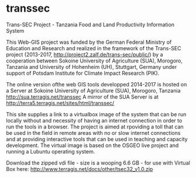 # transsec
Trans-SEC Project - Tanzania Food and Land Productivity Information System

This Web-GIS project was funded by the German Federal Ministry of Education and Research and realized in the framework of the Trans-SEC project (2013-2017, http://project2.zalf.de/trans-sec/public/) by a cooperation between Sokoine University of Agriculture (SUA), Morogoro, Tanzania and University of Hohenheim (UH), Stuttgart, Germany under support of Potsdam Institute for Climate Impact Research (PIK).

The online version ofthe web GIS tools developped 2014-2017 is hosted on a Server at Sokoine University of Agriculture (SUA), Morogoro, Tanzania http://sua.terragis.net/transsec
A mirror of the SUA Server is at http://terra5.terragis.net/sites/html/transsec/

This site supplies a link to a virtualbox image of the system that can be run locally without and necessity of having an internet connection in order to run the tools in a browser. The project is aimed at rpoviding a toll that can be used in the field in remote areas with no or slow internet connections and at providing interactive tools that can be used in teaching and capacity development. The virtual image is based on the OSGEO live project and running a Lubuntu operating system.

Download the zipped vdi file - size is a wooping 6.6 GB - for use with Virtual Box here: http://www.terragis.net/docs/other/tsec32_v1.0.zip
